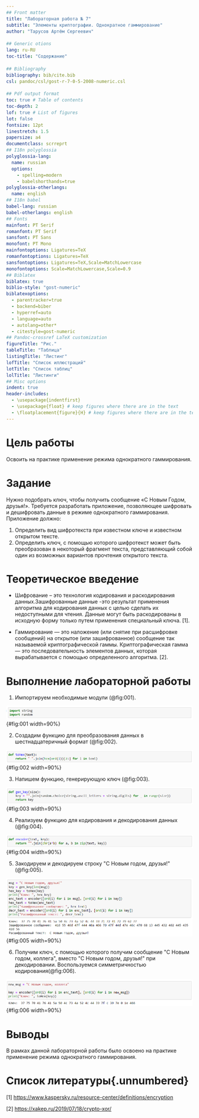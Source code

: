 ```yaml
---
## Front matter
title: "Лабораторная работа № 7"
subtitle: "Элементы криптографии. Однократное гаммирование"
author: "Тарусов Артём Сергеевич"

## Generic otions
lang: ru-RU
toc-title: "Содержание"

## Bibliography
bibliography: bib/cite.bib
csl: pandoc/csl/gost-r-7-0-5-2008-numeric.csl

## Pdf output format
toc: true # Table of contents
toc-depth: 2
lof: true # List of figures
lot: false
fontsize: 12pt
linestretch: 1.5
papersize: a4
documentclass: scrreprt
## I18n polyglossia
polyglossia-lang:
  name: russian
  options:
	- spelling=modern
	- babelshorthands=true
polyglossia-otherlangs:
  name: english
## I18n babel
babel-lang: russian
babel-otherlangs: english
## Fonts
mainfont: PT Serif
romanfont: PT Serif
sansfont: PT Sans
monofont: PT Mono
mainfontoptions: Ligatures=TeX
romanfontoptions: Ligatures=TeX
sansfontoptions: Ligatures=TeX,Scale=MatchLowercase
monofontoptions: Scale=MatchLowercase,Scale=0.9
## Biblatex
biblatex: true
biblio-style: "gost-numeric"
biblatexoptions:
  - parentracker=true
  - backend=biber
  - hyperref=auto
  - language=auto
  - autolang=other*
  - citestyle=gost-numeric
## Pandoc-crossref LaTeX customization
figureTitle: "Рис."
tableTitle: "Таблица"
listingTitle: "Листинг"
lofTitle: "Список иллюстраций"
lotTitle: "Список таблиц"
lolTitle: "Листинги"
## Misc options
indent: true
header-includes:
  - \usepackage{indentfirst}
  - \usepackage{float} # keep figures where there are in the text
  - \floatplacement{figure}{H} # keep figures where there are in the text
---
```


# Цель работы

Освоить на практике применение режима однократного гаммирования.

# Задание

Нужно подобрать ключ, чтобы получить сообщение «С Новым Годом,
друзья!». Требуется разработать приложение, позволяющее шифровать и
дешифровать данные в режиме однократного гаммирования. Приложение
должно:

1. Определить вид шифротекста при известном ключе и известном открытом тексте.
2. Определить ключ, с помощью которого шифротекст может быть преобразован в некоторый фрагмент текста, представляющий собой один из
возможных вариантов прочтения открытого текста.


# Теоретическое введение

- Шифрование – это технология кодирования и раскодирования данных.Зашифрованные данные -это результат применения алгоритма для кодирования данных с целью сделать их недоступными для чтения. Данные могут быть раскодированы в исходную форму только путем применения специальный ключа. [1].

- Гаммирование — это наложение (или снятие при расшифровке сообщений) на открытое (или зашифрованное) сообщение так называемой криптографической гаммы. Криптографическая гамма — это последовательность элементов данных, которая вырабатывается с помощью определенного алгоритма. [2].

# Выполнение лабораторной работы

1. Импортируем необходимые модули (@fig:001).

![Импорт](image/screenshot_1.png){#fig:001 width=90%}

2. Создадим функцию для преобразования данных в шестнадцатеричный формат (@fig:002).

![Функция toHex](image/screenshot_2.png){#fig:002 width=90%}

3. Напишем функцию, генерирующую ключ (@fig:003).

![Функция gen_key](image/screenshot_3.png){#fig:003 width=90%}

4. Реализуем функцию для кодирования и декодирования данных (@fig:004).

![Функция encoder](image/screenshot_4.png){#fig:004 width=90%}

5. Закодируем и декодируем строку "С Новым годом, друзья!" (@fig:005).

![Кодирование и декодирование строки](image/screenshot_5.png){#fig:005 width=90%}

6. Получим ключ, с помощью которого получим сообщение "С Новым годом, коллега", вместо "С Новым годом, друзья!" при декодировании. Воспользуемся симметричностью кодирования(@fig:006).

![Получение ключа для другого прочтения открытого текста](image/screenshot_6.png){#fig:006 width=90%}


# Выводы

В рамках данной лабораторной работы было освоено на практике применение режима однократного гаммирования.

# Список литературы{.unnumbered}

[1] https://www.kaspersky.ru/resource-center/definitions/encryption

[2] https://xakep.ru/2019/07/18/crypto-xor/
